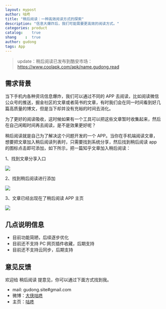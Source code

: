 ```yaml
---
layout: mypost
author: 咕咚
title: "稍后阅读：一种高效阅读方式的探索"
description: "信息大爆炸后，我们可能需要更高效的阅读方式。"
categories: product
catalog:    true
shang    :  true
author: gudong
tags: App 
---
```


> update：稍后阅读已发布到酷安市场：https://www.coolapk.com/apk/name.gudong.read

## 需求背景

当下手机内各种资讯信息爆炸，我们可以通过不同的 APP 去阅读，比如阅读微信公众号的推送，掘金社区的文章或者简书的文章，有时我们会在同一时间看到好几篇高质量的博文，但是当下却并没有充裕的时间去消化。

为了更好的阅读吸收，这时候如果有一个工具可以把这些文章暂时收集起来，然后在自己闲暇时间再去阅读，是不是效果更好呢？

稍后阅读就是自己为了解决这个问题开发的一个 APP。当你在手机端阅读文章，想要把文章加入稍后阅读列表时，只需要找到系统分享，然后找到稍后阅读 app 的图标点击即可添加，如下所示，把一篇知乎文章加入稍后阅读：

1、找到文章分享入口

![](http://ww2.sinaimg.cn/large/006tNc79ly1g3rj11seo5j30u01t0wj3.jpg)

2、找到稍后阅读进行添加

![](http://ww1.sinaimg.cn/large/006tNc79ly1g3rj10nxycj30u01t0jvx.jpg)

3、文章已经出现在了稍后阅读 APP 主页

![](http://ww1.sinaimg.cn/large/006tNc79ly1g3rj103j5cj30u01t074x.jpg)



## 几点说明信息

* 目前功能简陋，后续逐步优化
* 目前还不支持 PC 网页插件收藏，后期支持
* 目前还不支持云同步，后期支持

## 意见反馈

欢迎给 稍后阅读 提意见，你可以通过下面方式找到我。

* mail: gudong.site#gmail.com
* 微博：[大侠咕咚](http://weibo.com/maoruibin)
* 主页：[咕咚](https://gudong.site/)

